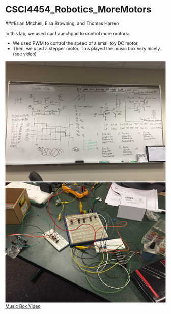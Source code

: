 # CSCI4454_Robotics_MoreMotors

###Brian Mitchell, Elsa Browning, and Thomas Harren

In this lab, we used our Launchpad to control more motors:
* We used PWM to control the speed of a small toy DC motor.
* Then, we used a stepper motor. This played the music box very nicely. (see video)

![White Board](https://raw.githubusercontent.com/harre096/CSCI4454_Robotics_MoreMotors/master/whiteboard.jpg)
![Our Setup](https://raw.githubusercontent.com/harre096/CSCI4454_Robotics_MoreMotors/master/photo.jpg)
[Music Box Video](https://youtu.be/GyoQoy2wpNw)